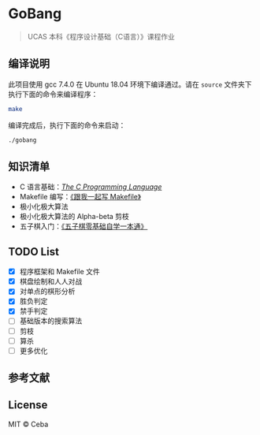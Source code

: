 # GoBang
> UCAS 本科《程序设计基础（C语言）》课程作业

## 编译说明
此项目使用 gcc 7.4.0 在 Ubuntu 18.04 环境下编译通过。请在 `source` 文件夹下执行下面的命令来编译程序：
```bash
make
```
编译完成后，执行下面的命令来启动：
```bash
./gobang
```

## 知识清单
* C 语言基础：[*The C Programming Language*](https://en.wikipedia.org/wiki/The_C_Programming_Language)
* Makefile 编写：[《跟我一起写 Makefile》](http://bbs.chinaunix.net/forum.php?mod=viewthread&tid=408225)
* 极小化极大算法
* 极小化极大算法的 Alpha-beta 剪枝
* 五子棋入门：[《五子棋零基础自学一本通》](https://tieba.baidu.com/p/6176532580)

## TODO List
- [x] 程序框架和 Makefile 文件
- [x] 棋盘绘制和人人对战
- [x] 对单点的棋形分析
- [x] 胜负判定
- [x] 禁手判定
- [ ] 基础版本的搜索算法
- [ ] 剪枝
- [ ] 算杀
- [ ] 更多优化

## 参考文献


## License
MIT © Ceba